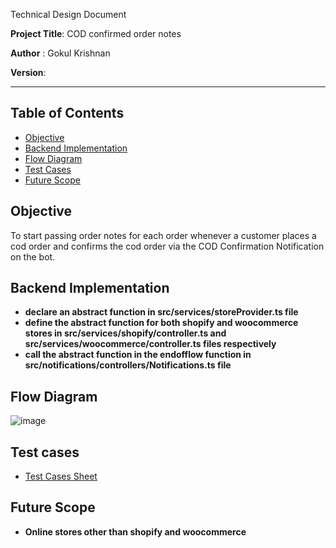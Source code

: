 Technical Design Document

**Project Title**: COD confirmed order notes

**Author** : Gokul Krishnan

**Version**:

---

## Table of Contents

- [Objective](#Objective)
- [Backend Implementation](#Backend-Implementation)
- [Flow Diagram](#Flow-Diagram)
- [Test Cases](#test-cases)
- [Future Scope](#Future-Scope)

  

## **Objective**

  To start passing order notes for each order whenever a customer places a cod order and confirms the cod order via the COD Confirmation Notification on the bot.




## **Backend Implementation**

- **declare an abstract function in src/services/storeProvider.ts file**
- **define the abstract function for both shopify and woocommerce stores in src/services/shopify/controller.ts  and src/services/woocommerce/controller.ts files respectively**
- **call the abstract function in the endofflow function in src/notifications/controllers/Notifications.ts file**


## **Flow Diagram**
![image](https://github.com/user-attachments/assets/bc253307-b9b9-4d5b-a322-fd0bb9bb48e0)


## **Test cases**
- [Test Cases Sheet](https://docs.google.com/spreadsheets/d/1T1WkJ1I1yV2c2wCxsbaRHHz5E03pEd5Qs4dNTLfI31A/edit?usp=sharing)



## **Future Scope**

- **Online stores other than shopify and woocommerce**

